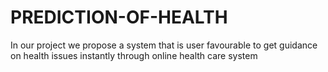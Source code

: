 # PREDICTION-OF-HEALTH
In our project we propose a system that is user favourable to get guidance on health issues instantly through online health care system
